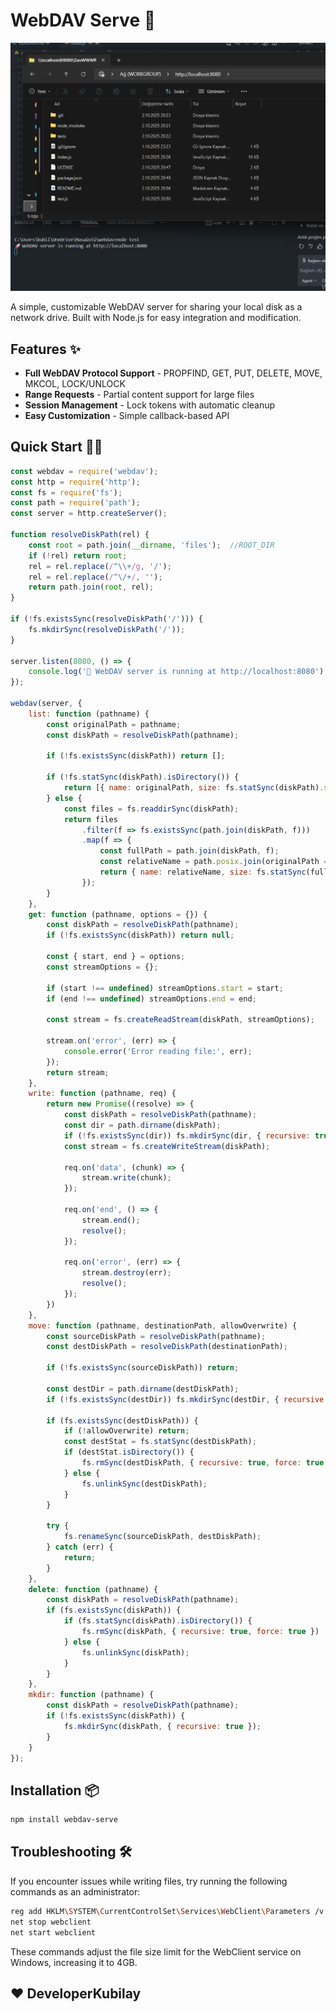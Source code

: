 # WebDAV Serve 🚀

![](https://raw.githubusercontent.com/DeveloperKubilay/WebDav-serve/refs/heads/main/tests/image.png)

A simple, customizable WebDAV server for sharing your local disk as a network drive. Built with Node.js for easy integration and modification.

## Features ✨

- **Full WebDAV Protocol Support** - PROPFIND, GET, PUT, DELETE, MOVE, MKCOL, LOCK/UNLOCK
- **Range Requests** - Partial content support for large files
- **Session Management** - Lock tokens with automatic cleanup
- **Easy Customization** - Simple callback-based API

## Quick Start 🏃‍♂️

```javascript
const webdav = require('webdav');
const http = require('http');
const fs = require('fs');
const path = require('path');
const server = http.createServer();

function resolveDiskPath(rel) {
    const root = path.join(__dirname, 'files');  //ROOT_DIR
    if (!rel) return root;
    rel = rel.replace(/^\\+/g, '/');
    rel = rel.replace(/^\/+/, '');
    return path.join(root, rel);
}

if (!fs.existsSync(resolveDiskPath('/'))) {
    fs.mkdirSync(resolveDiskPath('/'));
}

server.listen(8080, () => {
    console.log('🚀 WebDAV server is running at http://localhost:8080');
});

webdav(server, {
    list: function (pathname) {
        const originalPath = pathname;
        const diskPath = resolveDiskPath(pathname);

        if (!fs.existsSync(diskPath)) return [];

        if (!fs.statSync(diskPath).isDirectory()) {
            return [{ name: originalPath, size: fs.statSync(diskPath).size, type: 'file', lastmod: fs.statSync(diskPath).mtime }];
        } else {
            const files = fs.readdirSync(diskPath);
            return files
                .filter(f => fs.existsSync(path.join(diskPath, f)))
                .map(f => {
                    const fullPath = path.join(diskPath, f);
                    const relativeName = path.posix.join(originalPath === '/' ? '/' : originalPath.replace(/\/$/, ''), f).replace(/\/+/g, '/');
                    return { name: relativeName, size: fs.statSync(fullPath).size, type: fs.statSync(fullPath).isDirectory() ? 'directory' : 'file', lastmod: fs.statSync(fullPath).mtime };
                });
        }
    },
    get: function (pathname, options = {}) {
        const diskPath = resolveDiskPath(pathname);
        if (!fs.existsSync(diskPath)) return null;
        
        const { start, end } = options;
        const streamOptions = {};
        
        if (start !== undefined) streamOptions.start = start;
        if (end !== undefined) streamOptions.end = end;
        
        const stream = fs.createReadStream(diskPath, streamOptions);
        
        stream.on('error', (err) => {
            console.error('Error reading file:', err);
        });
        return stream;
    },
    write: function (pathname, req) {
        return new Promise((resolve) => {
            const diskPath = resolveDiskPath(pathname);
            const dir = path.dirname(diskPath);
            if (!fs.existsSync(dir)) fs.mkdirSync(dir, { recursive: true });
            const stream = fs.createWriteStream(diskPath);

            req.on('data', (chunk) => {
                stream.write(chunk);
            });

            req.on('end', () => {
                stream.end();
                resolve();
            });

            req.on('error', (err) => {
                stream.destroy(err);
                resolve();
            });
        })
    },
    move: function (pathname, destinationPath, allowOverwrite) {
        const sourceDiskPath = resolveDiskPath(pathname);
        const destDiskPath = resolveDiskPath(destinationPath);

        if (!fs.existsSync(sourceDiskPath)) return;

        const destDir = path.dirname(destDiskPath);
        if (!fs.existsSync(destDir)) fs.mkdirSync(destDir, { recursive: true });

        if (fs.existsSync(destDiskPath)) {
            if (!allowOverwrite) return;
            const destStat = fs.statSync(destDiskPath);
            if (destStat.isDirectory()) {
                fs.rmSync(destDiskPath, { recursive: true, force: true });
            } else {
                fs.unlinkSync(destDiskPath);
            }
        }

        try {
            fs.renameSync(sourceDiskPath, destDiskPath);
        } catch (err) {
            return;
        }
    },
    delete: function (pathname) {
        const diskPath = resolveDiskPath(pathname);
        if (fs.existsSync(diskPath)) {
            if (fs.statSync(diskPath).isDirectory()) {
                fs.rmSync(diskPath, { recursive: true, force: true })
            } else {
                fs.unlinkSync(diskPath);
            }
        }
    },
    mkdir: function (pathname) {
        const diskPath = resolveDiskPath(pathname);
        if (!fs.existsSync(diskPath)) {
            fs.mkdirSync(diskPath, { recursive: true });
        }
    }
});
```
## Installation 📦

```bash
npm install webdav-serve
```

## Troubleshooting 🛠️

If you encounter issues while writing files, try running the following commands as an administrator:

```bash
reg add HKLM\SYSTEM\CurrentControlSet\Services\WebClient\Parameters /v FileSizeLimitInBytes /t REG_DWORD /d 4294967295 /f
net stop webclient
net start webclient
```
These commands adjust the file size limit for the WebClient service on Windows, increasing it to 4GB.


## ❤️ DeveloperKubilay
